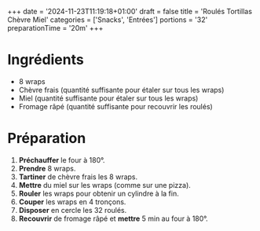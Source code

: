 +++
date = '2024-11-23T11:19:18+01:00'
draft = false
title = 'Roulés Tortillas Chèvre Miel'
categories = ['Snacks', 'Entrées']
portions = '32'
preparationTime = '20m'
+++

# Ingrédients

- 8 wraps
- Chèvre frais (quantité suffisante pour étaler sur tous les wraps)
- Miel (quantité suffisante pour étaler sur tous les wraps)
- Fromage râpé (quantité suffisante pour recouvrir les roulés)

# Préparation

1. **Préchauffer** le four à 180°.
1. **Prendre** 8 wraps.
1. **Tartiner** de chèvre frais les 8 wraps.
1. **Mettre** du miel sur les wraps (comme sur une pizza).
1. **Rouler** les wraps pour obtenir un cylindre à la fin.
1. **Couper** les wraps en 4 tronçons.
1. **Disposer** en cercle les 32 roulés.
1. **Recouvrir** de fromage râpé et **mettre** 5 min au four à 180°.
